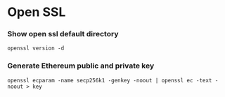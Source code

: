 # Open SSL 

### Show open ssl default directory

```
openssl version -d
```

### Generate Ethereum public and private key

```
openssl ecparam -name secp256k1 -genkey -noout | openssl ec -text -noout > key
```
